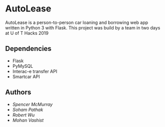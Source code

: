 # AutoLease

AutoLease is a person-to-person car loaning and borrowing web app written in Python 3 with Flask.
This project was build by a team in two days at U of T Hacks 2019

## Dependencies
* Flask
* PyMySQL
* Interac-e transfer API
* Smartcar API

## Authors

* *Spencer McMurray*
* *Soham Pathak*
* *Robert Wu*
* *Mohan Vashist*
